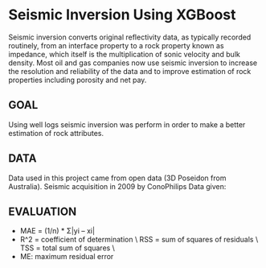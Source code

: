 # Seismic Inversion Using XGBoost
Seismic inversion converts original reflectivity data, as typically recorded routinely, from an interface property to a rock property known as impedance, which itself is the multiplication of sonic velocity and bulk density. Most oil and gas companies now use seismic inversion to increase the resolution and reliability of the data and to improve estimation of rock properties including porosity and net pay.

GOAL
-------------------------------------------------------------------------------------------------------------------------------------
Using well logs seismic inversion was perform in order to make a better estimation of rock attributes.

DATA
-------------------------------------------------------------------------------------------------------------------------------------
Data used in this project came from open data (3D Poseidon from Australia). Seismic acquisition in 2009 by ConoPhilips Data given:

EVALUATION
-------------------------------------------------------------------------------------------------------------------------------------
- MAE = (1/n) * Σ|yi – xi|
- R^2 = coefficient of determination \ RSS = sum of squares of residuals \ TSS = total sum of squares \
- ME: maximum residual error
